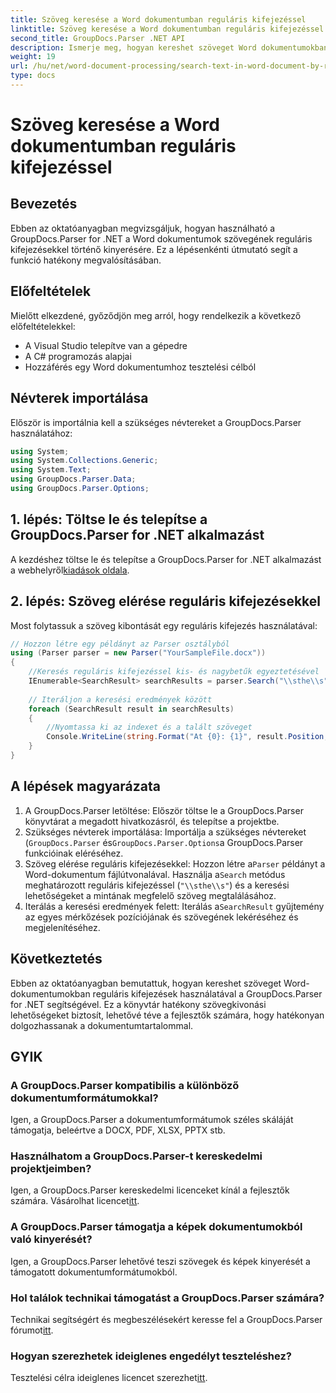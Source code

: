 ```yaml
---
title: Szöveg keresése a Word dokumentumban reguláris kifejezéssel
linktitle: Szöveg keresése a Word dokumentumban reguláris kifejezéssel
second_title: GroupDocs.Parser .NET API
description: Ismerje meg, hogyan kereshet szöveget Word dokumentumokban reguláris kifejezések használatával a GroupDocs.Parser for .NET segítségével. Hatékonyan bontsa ki az adott tartalmat.
weight: 19
url: /hu/net/word-document-processing/search-text-in-word-document-by-regular-expression/
type: docs
---
```

# Szöveg keresése a Word dokumentumban reguláris kifejezéssel

## Bevezetés
Ebben az oktatóanyagban megvizsgáljuk, hogyan használható a GroupDocs.Parser for .NET a Word dokumentumok szövegének reguláris kifejezésekkel történő kinyerésére. Ez a lépésenkénti útmutató segít a funkció hatékony megvalósításában.
## Előfeltételek
Mielőtt elkezdené, győződjön meg arról, hogy rendelkezik a következő előfeltételekkel:
- A Visual Studio telepítve van a gépedre
- A C# programozás alapjai
- Hozzáférés egy Word dokumentumhoz tesztelési célból

## Névterek importálása
Először is importálnia kell a szükséges névtereket a GroupDocs.Parser használatához:
```csharp
using System;
using System.Collections.Generic;
using System.Text;
using GroupDocs.Parser.Data;
using GroupDocs.Parser.Options;
```
## 1. lépés: Töltse le és telepítse a GroupDocs.Parser for .NET alkalmazást
 A kezdéshez töltse le és telepítse a GroupDocs.Parser for .NET alkalmazást a webhelyről[kiadások oldala](https://releases.groupdocs.com/parser/net/).
## 2. lépés: Szöveg elérése reguláris kifejezésekkel
Most folytassuk a szöveg kibontását egy reguláris kifejezés használatával:
```csharp
// Hozzon létre egy példányt az Parser osztályból
using (Parser parser = new Parser("YourSampleFile.docx"))
{
    //Keresés reguláris kifejezéssel kis- és nagybetűk egyeztetésével
    IEnumerable<SearchResult> searchResults = parser.Search("\\sthe\\s", new SearchOptions(true, false, true));
    
    // Iteráljon a keresési eredmények között
    foreach (SearchResult result in searchResults)
    {
        //Nyomtassa ki az indexet és a talált szöveget
        Console.WriteLine(string.Format("At {0}: {1}", result.Position, result.Text));
    }
}
```
## A lépések magyarázata
1. A GroupDocs.Parser letöltése: Először töltse le a GroupDocs.Parser könyvtárat a megadott hivatkozásról, és telepítse a projektbe.
2. Szükséges névterek importálása: Importálja a szükséges névtereket (`GroupDocs.Parser` és`GroupDocs.Parser.Options`a GroupDocs.Parser funkcióinak eléréséhez.
3.  Szöveg elérése reguláris kifejezésekkel: Hozzon létre a`Parser` példányt a Word-dokumentum fájlútvonalával. Használja a`Search` metódus meghatározott reguláris kifejezéssel (`"\\sthe\\s"`) és a keresési lehetőségeket a mintának megfelelő szöveg megtalálásához.
4.  Iterálás a keresési eredmények felett: Iterálás a`SearchResult` gyűjtemény az egyes mérkőzések pozíciójának és szövegének lekéréséhez és megjelenítéséhez.

## Következtetés
Ebben az oktatóanyagban bemutattuk, hogyan kereshet szöveget Word-dokumentumokban reguláris kifejezések használatával a GroupDocs.Parser for .NET segítségével. Ez a könyvtár hatékony szövegkivonási lehetőségeket biztosít, lehetővé téve a fejlesztők számára, hogy hatékonyan dolgozhassanak a dokumentumtartalommal.

## GYIK
### A GroupDocs.Parser kompatibilis a különböző dokumentumformátumokkal?
Igen, a GroupDocs.Parser a dokumentumformátumok széles skáláját támogatja, beleértve a DOCX, PDF, XLSX, PPTX stb.
### Használhatom a GroupDocs.Parser-t kereskedelmi projektjeimben?
 Igen, a GroupDocs.Parser kereskedelmi licenceket kínál a fejlesztők számára. Vásárolhat licencet[itt](https://purchase.groupdocs.com/buy).
### A GroupDocs.Parser támogatja a képek dokumentumokból való kinyerését?
Igen, a GroupDocs.Parser lehetővé teszi szövegek és képek kinyerését a támogatott dokumentumformátumokból.
### Hol találok technikai támogatást a GroupDocs.Parser számára?
 Technikai segítségért és megbeszélésekért keresse fel a GroupDocs.Parser fórumot[itt](https://forum.groupdocs.com/c/parser/17).
### Hogyan szerezhetek ideiglenes engedélyt teszteléshez?
 Tesztelési célra ideiglenes licencet szerezhet[itt](https://purchase.groupdocs.com/temporary-license/).
